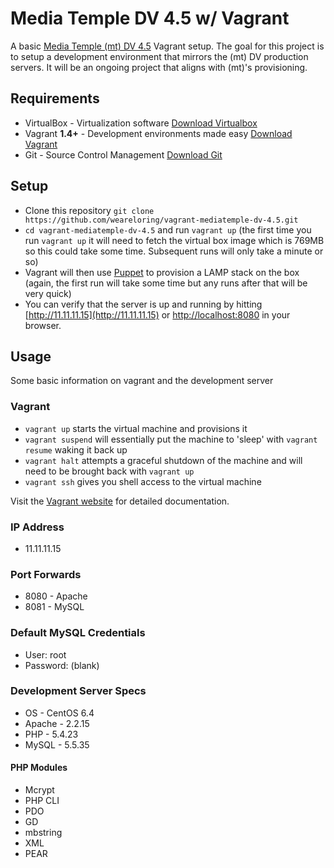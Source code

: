 # Media Temple DV 4.5 w/ Vagrant

A basic [Media Temple (mt) DV 4.5](http://mediatemple.net/webhosting/vps/managed/) Vagrant setup. The goal for this project
is to setup a development environment that mirrors the (mt) DV production servers. It will be an ongoing project that
aligns with (mt)'s provisioning.

## Requirements

* VirtualBox - Virtualization software [Download Virtualbox](https://www.virtualbox.org/wiki/Downloads)
* Vagrant **1.4+** - Development environments made easy [Download Vagrant](http://www.vagrantup.com/downloads.html)
* Git - Source Control Management [Download Git](http://git-scm.com/downloads)

## Setup

* Clone this repository `git clone https://github.com/weareloring/vagrant-mediatemple-dv-4.5.git`
* `cd vagrant-mediatemple-dv-4.5` and run `vagrant up` (the first time you run `vagrant up` it will need to fetch the
virtual box image which is 769MB so this could take some time. Subsequent runs will only take a minute or so)
* Vagrant will then use [Puppet](http://puppetlabs.com/) to provision a LAMP stack on the box (again, the first run will
take some time but any runs after that will be very quick)
* You can verify that the server is up and running by hitting [http://11.11.11.15](http://11.11.11.15) or
[http://localhost:8080](http://localhost:8080) in your browser.

## Usage

Some basic information on vagrant and the development server

### Vagrant

* `vagrant up` starts the virtual machine and provisions it
* `vagrant suspend` will essentially put the machine to 'sleep' with `vagrant resume` waking it back up
* `vagrant halt` attempts a graceful shutdown of the machine and will need to be brought back with `vagrant up`
* `vagrant ssh` gives you shell access to the virtual machine

Visit the [Vagrant website](http://vagrantup.com) for detailed documentation.

### IP Address

* 11.11.11.15

### Port Forwards

* 8080 - Apache
* 8081 - MySQL

### Default MySQL Credentials

* User: root
* Password: (blank)

### Development Server Specs

* OS - CentOS 6.4
* Apache - 2.2.15
* PHP - 5.4.23
* MySQL - 5.5.35

#### PHP Modules

* Mcrypt
* PHP CLI
* PDO
* GD
* mbstring
* XML
* PEAR